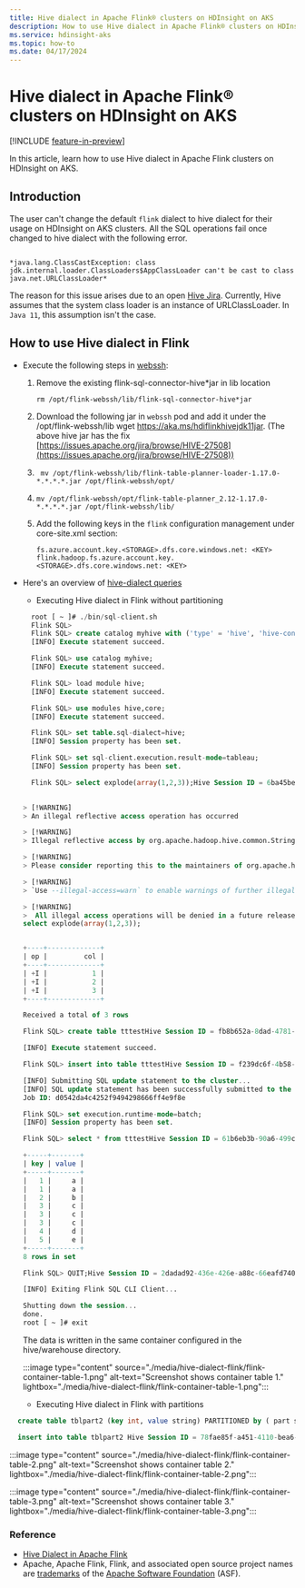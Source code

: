 ```yaml
---
title: Hive dialect in Apache Flink® clusters on HDInsight on AKS
description: How to use Hive dialect in Apache Flink® clusters on HDInsight on AKS.
ms.service: hdinsight-aks
ms.topic: how-to
ms.date: 04/17/2024
---
```


# Hive dialect in Apache Flink® clusters on HDInsight on AKS

[!INCLUDE [feature-in-preview](../includes/feature-in-preview.md)]

In this article, learn how to use Hive dialect in Apache Flink clusters on HDInsight on AKS.

## Introduction

The user can't change the default `flink` dialect to hive dialect for their usage on HDInsight on AKS clusters. All the SQL operations fail once changed to hive dialect with the following error.

```Caused by: 

*java.lang.ClassCastException: class jdk.internal.loader.ClassLoaders$AppClassLoader can't be cast to class java.net.URLClassLoader*
```

The reason for this issue arises due to an open [Hive Jira](https://issues.apache.org/jira/browse/HIVE-21584). Currently, Hive assumes that the system class loader is an instance of URLClassLoader. In `Java 11`, this assumption isn't the case.

## How to use Hive dialect in Flink

- Execute the following steps in [webssh](./flink-web-ssh-on-portal-to-flink-sql.md):

  1. Remove the existing flink-sql-connector-hive*jar in lib location
     ```command
     rm /opt/flink-webssh/lib/flink-sql-connector-hive*jar
     ```
  1. Download the following jar in `webssh` pod and add it under the /opt/flink-webssh/lib wget https://aka.ms/hdiflinkhivejdk11jar.
    (The above hive jar has the fix [https://issues.apache.org/jira/browse/HIVE-27508](https://issues.apache.org/jira/browse/HIVE-27508))

  1. ```
      mv /opt/flink-webssh/lib/flink-table-planner-loader-1.17.0-*.*.*.*.jar /opt/flink-webssh/opt/
      ```
  
  1. ```
     mv /opt/flink-webssh/opt/flink-table-planner_2.12-1.17.0-*.*.*.*.jar /opt/flink-webssh/lib/
     ```
  
  1. Add the following keys in the `flink` configuration management under core-site.xml section:
     ```
     fs.azure.account.key.<STORAGE>.dfs.core.windows.net: <KEY>
     flink.hadoop.fs.azure.account.key.<STORAGE>.dfs.core.windows.net: <KEY>
     ```

- Here's an overview of [hive-dialect queries](https://nightlies.apache.org/flink/flink-docs-master/docs/dev/table/hive-compatibility/hive-dialect/queries/overview/)
  
  - Executing Hive dialect in Flink without partitioning
    
  ```sql
    root [ ~ ]# ./bin/sql-client.sh
    Flink SQL>
    Flink SQL> create catalog myhive with ('type' = 'hive', 'hive-conf-dir' = '/opt/hive-conf');
    [INFO] Execute statement succeed.

    Flink SQL> use catalog myhive;
    [INFO] Execute statement succeed.

    Flink SQL> load module hive;
    [INFO] Execute statement succeed.

    Flink SQL> use modules hive,core;
    [INFO] Execute statement succeed.

    Flink SQL> set table.sql-dialect=hive;
    [INFO] Session property has been set.

    Flink SQL> set sql-client.execution.result-mode=tableau;
    [INFO] Session property has been set.

    Flink SQL> select explode(array(1,2,3));Hive Session ID = 6ba45be2-360e-4bee-8842-2765c91581c8
 

  > [!WARNING]
  > An illegal reflective access operation has occurred

  > [!WARNING]
  > Illegal reflective access by org.apache.hadoop.hive.common.StringInternUtils (file:/opt/flink-webssh/lib/flink-sql-connector-hive-3.1.2_2.12-1.16-SNAPSHOT.jar) to field java.net.URI.string

  > [!WARNING]
  > Please consider reporting this to the maintainers of org.apache.hadoop.hive.common.StringInternUtils

  > [!WARNING]
  > `Use --illegal-access=warn` to enable warnings of further illegal reflective access operations

  > [!WARNING]
  >  All illegal access operations will be denied in a future release
  select explode(array(1,2,3));


  +----+-------------+
  | op |         col |
  +----+-------------+
  | +I |           1 |
  | +I |           2 |
  | +I |           3 |
  +----+-------------+

  Received a total of 3 rows

  Flink SQL> create table tttestHive Session ID = fb8b652a-8dad-4781-8384-0694dc16e837

  [INFO] Execute statement succeed.

  Flink SQL> insert into table tttestHive Session ID = f239dc6f-4b58-49f9-ad02-4c73673737d8),(3,'c'),(4,'d');

  [INFO] Submitting SQL update statement to the cluster...
  [INFO] SQL update statement has been successfully submitted to the cluster:
  Job ID: d0542da4c4252f9494298666ff4e9f8e

  Flink SQL> set execution.runtime-mode=batch;
  [INFO] Session property has been set.

  Flink SQL> select * from tttestHive Session ID = 61b6eb3b-90a6-499c-aced-0598366c5b31

  +-----+-------+
  | key | value |
  +-----+-------+
  |   1 |     a |
  |   1 |     a |
  |   2 |     b |
  |   3 |     c |
  |   3 |     c |
  |   3 |     c |
  |   4 |     d |
  |   5 |     e |
  +-----+-------+
  8 rows in set

  Flink SQL> QUIT;Hive Session ID = 2dadad92-436e-426e-a88c-66eafd740d98

  [INFO] Exiting Flink SQL CLI Client...

  Shutting down the session...
  done.
  root [ ~ ]# exit
  ```

  The data is written in the same container configured in the hive/warehouse directory.

  :::image type="content" source="./media/hive-dialect-flink/flink-container-table-1.png" alt-text="Screenshot shows container table 1." lightbox="./media/hive-dialect-flink/flink-container-table-1.png":::

  - Executing Hive dialect in Flink with partitions

```sql
  create table tblpart2 (key int, value string) PARTITIONED by ( part string ) tblproperties ('sink.partition-commit.delay'='1 s', 'sink.partition-commit.policy.kind'='metastore,success-file');

  insert into table tblpart2 Hive Session ID = 78fae85f-a451-4110-bea6-4aa1c172e282),(2,'b','d'),(3,'c','d'),(3,'c','a'),(4,'d','e');
```
  :::image type="content" source="./media/hive-dialect-flink/flink-container-table-2.png" alt-text="Screenshot shows container table 2." lightbox="./media/hive-dialect-flink/flink-container-table-2.png":::

  :::image type="content" source="./media/hive-dialect-flink/flink-container-table-3.png" alt-text="Screenshot shows container table 3." lightbox="./media/hive-dialect-flink/flink-container-table-3.png":::

### Reference
- [Hive Dialect in Apache Flink](https://nightlies.apache.org/flink/flink-docs-release-1.19/docs/dev/table/hive-compatibility/hive-dialect/overview/)
- Apache, Apache Flink, Flink, and associated open source project names are [trademarks](../trademarks.md) of the [Apache Software Foundation](https://www.apache.org/) (ASF).
